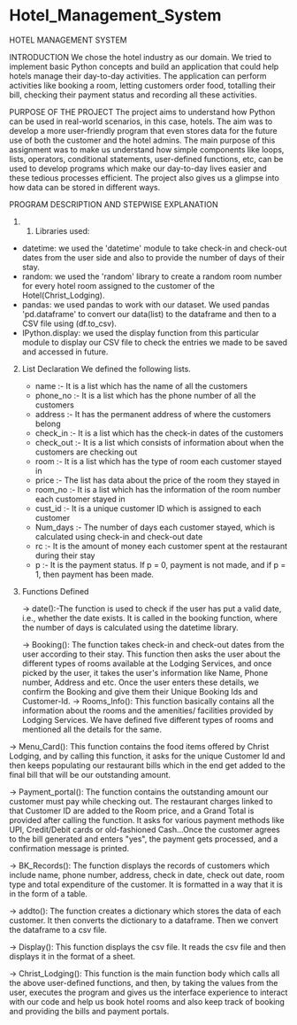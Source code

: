 # Hotel_Management_System

HOTEL MANAGEMENT SYSTEM

INTRODUCTION
We chose the hotel industry as our domain. We tried to implement basic Python concepts and build an application that could help hotels manage their day-to-day activities. The application can perform activities like booking a room, letting customers order food, totalling their bill, checking their payment status and recording all these activities.

PURPOSE OF THE PROJECT
The project aims to understand how Python can be used in real-world scenarios, in this case, hotels. The aim was to develop a more user-friendly program that even stores data for the future use of both the customer and the hotel admins. The main purpose of this assignment was to make us understand how simple components like loops, lists, operators, conditional statements, user-defined functions, etc,  can be used to develop programs which make our day-to-day lives easier and these tedious processes efficient. The project also gives us a glimpse into how data can be stored in different ways. 

PROGRAM DESCRIPTION AND STEPWISE EXPLANATION
1) 1) Libraries used:
- datetime: we used the 'datetime' module to take check-in and check-out dates from the user side and also to provide the number of days of their stay.
- random: we used the 'random' library to create a random room number for every hotel room assigned to the customer of the Hotel(Christ_Lodging).
- pandas: we used pandas to work with our dataset. We used pandas 'pd.dataframe' to convert our data(list) to the dataframe and then to a CSV file using (df.to_csv).
- IPython.display: we used the display function from this particular module to display our CSV file to check the entries we made to be saved and accessed in future.
  
2) List Declaration
   We defined the following lists.
   - name :- It is a list which has the name of all the customers
   - phone_no :- It is a list which has the phone number of all the customers
   - address :- It has the permanent address of where the customers belong
   - check_in :- It is a list which has the check-in dates of the customers
   - check_out :- It is a list which consists of information about when the customers are checking out
   - room :- It is a list which has the type of room each customer stayed in
   - price :- The list has data about the price of the room they stayed in
   - room_no :- It is a list which has the information of the room number each customer stayed in
   - cust_id :- It is a unique customer ID which is assigned to each customer
   - Num_days :- The number of days each customer stayed, which is calculated using check-in and check-out date
   - rc :- It is the amount of money each customer spent at the restaurant during their stay
   - p :- It is the payment status. If p = 0, payment is not made, and if p = 1, then payment has been made.

     
4) Functions Defined

   -> date():-The function is used to check if the user has put a valid date, i.e., whether the date exists. It is called in the booking function, where the number of days is calculated using the datetime library.
     
   -> Booking(): The function takes check-in and check-out dates from the user according to their stay. This function then asks the user about the different types of rooms available at the Lodging Services, and once picked by the user, it takes the user's information like Name, Phone number, Address and etc. Once the user enters these details, we confirm the Booking and give them their Unique Booking Ids and Customer-Id.
   -> Rooms_Info(): This function basically contains all the information about the rooms and the amenities/ facilities provided by Lodging Services. We have defined five different types of rooms and mentioned all the details for the same.
     
  -> Menu_Card(): This function contains the food items offered by Christ Lodging, and by calling this function, it asks for the unique Customer Id and then keeps populating our restaurant bills which in the end get added to the final bill that will be our outstanding amount.
  
   -> Payment_portal(): The function contains the outstanding amount our customer must pay while checking out. The restaurant charges linked to that Customer ID are added to the Room price, and a Grand Total is provided after calling the function. It asks for various payment methods like UPI, Credit/Debit cards or old-fashioned Cash...Once the customer agrees to the bill generated and enters "yes", the payment gets processed, and a confirmation message is printed.

   ->  BK_Records(): The function displays the records of customers which include name, phone number, address, check in date, check out date, room type and total expenditure of the customer. It is formatted in a way that it is in the form of a table.
   
   ->  addto(): The function creates a dictionary which stores the data of each customer. It then converts the dictionary to a dataframe. Then we convert the dataframe to a csv file.
   
   ->  Display(): This function displays the csv file. It reads the csv file and then displays it in the format of a sheet.
   
   ->  Christ_Lodging(): This function is the main function body which calls all the above user-defined functions, and then, by taking the values from the user, executes the program and gives us the interface experience to interact with our code and help us book hotel rooms and also keep track of booking and providing the bills and payment portals.
     

 



















